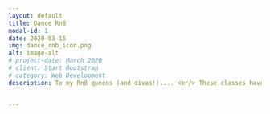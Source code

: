 ```yaml
---
layout: default
title: Dance RnB
modal-id: 1
date: 2020-03-15
img: dance_rnb_icon.png
alt: image-alt
# project-date: March 2020
# client: Start Bootstrap
# category: Web Development
description: To my RnB queens (and divas!).... <br/> These classes have been designed to get you moving to new and old-skool RnB hits. From Beyoncé, Rihanna, J.Lo, Ciara, we may even throw in a bit of Usher and Chris Brown. Why wouldn't we?! This is a live class so you will guided by me in real-time and see me and the rest of the participants so that we still get that lively class vibe and you still get that positive personal feedback you deserve! Let's keep our spirits flying high and get down on the (kitchen) floor! <br/> No previous experience of dance is necessary.<br><br/>  Day- Tuesdays <br/> Time - 18:00-19:00 (CET) <br/> Location - CURRENTLY ONLINE <br/> Upcoming Dates - 31-03, 07-04, 14-04, 21-04 ... <br/>


---
```

